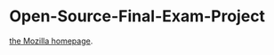 ﻿# Open-Source-Final-Exam-Project
<a href="https://rhj7513.github.io/Open-Source-Final-Exam-Project/web">the Mozilla homepage</a>.
